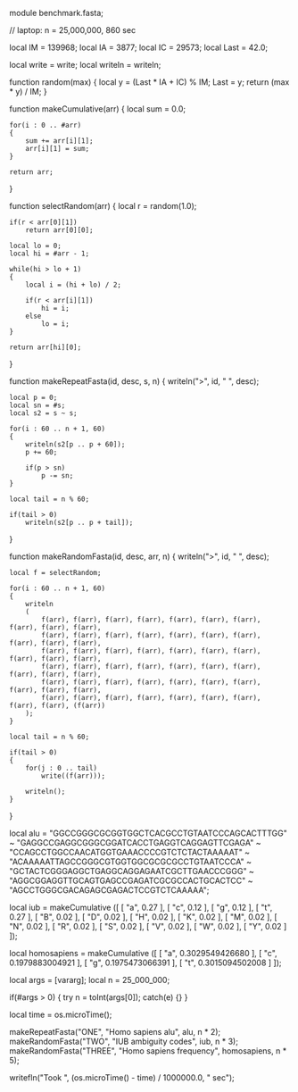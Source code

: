 module benchmark.fasta;

// laptop: n = 25,000,000, 860 sec

local IM = 139968;
local IA = 3877;
local IC = 29573;
local Last = 42.0;

local write = write;
local writeln = writeln;

function random(max)
{
	local y = (Last * IA + IC) % IM;
	Last = y;
	return (max * y) / IM;
}

function makeCumulative(arr)
{
	local sum = 0.0;
	
	for(i : 0 .. #arr)
	{
		sum += arr[i][1];
		arr[i][1] = sum;
	}
	
	return arr;
}

function selectRandom(arr)
{
	local r = random(1.0);

	if(r < arr[0][1])
		return arr[0][0];
		
	local lo = 0;
	local hi = #arr - 1;
	
	while(hi > lo + 1)
	{
		local i = (hi + lo) / 2;
		
		if(r < arr[i][1])
			hi = i;
		else
			lo = i;
	}
	
	return arr[hi][0];
}

function makeRepeatFasta(id, desc, s, n)
{
	writeln(">", id, " ", desc);

	local p = 0;
	local sn = #s;
	local s2 = s ~ s;

	for(i : 60 .. n + 1, 60)
	{
		writeln(s2[p .. p + 60]);
		p += 60;
		
		if(p > sn)
			p -= sn;
	}

	local tail = n % 60;

	if(tail > 0)
		writeln(s2[p .. p + tail]);
}

function makeRandomFasta(id, desc, arr, n)
{
	writeln(">", id, " ", desc);
	
	local f = selectRandom;

	for(i : 60 .. n + 1, 60)
	{
		writeln
		(
			f(arr), f(arr), f(arr), f(arr), f(arr), f(arr), f(arr), f(arr), f(arr), f(arr),
			f(arr), f(arr), f(arr), f(arr), f(arr), f(arr), f(arr), f(arr), f(arr), f(arr),
			f(arr), f(arr), f(arr), f(arr), f(arr), f(arr), f(arr), f(arr), f(arr), f(arr),
			f(arr), f(arr), f(arr), f(arr), f(arr), f(arr), f(arr), f(arr), f(arr), f(arr),
			f(arr), f(arr), f(arr), f(arr), f(arr), f(arr), f(arr), f(arr), f(arr), f(arr),
			f(arr), f(arr), f(arr), f(arr), f(arr), f(arr), f(arr), f(arr), f(arr), (f(arr))
		);
	}

	local tail = n % 60;

	if(tail > 0)
	{
		for(j : 0 .. tail)
			write((f(arr)));

		writeln();
	}
}

local alu =
	"GGCCGGGCGCGGTGGCTCACGCCTGTAATCCCAGCACTTTGG" ~
	"GAGGCCGAGGCGGGCGGATCACCTGAGGTCAGGAGTTCGAGA" ~
	"CCAGCCTGGCCAACATGGTGAAACCCCGTCTCTACTAAAAAT" ~
	"ACAAAAATTAGCCGGGCGTGGTGGCGCGCGCCTGTAATCCCA" ~
	"GCTACTCGGGAGGCTGAGGCAGGAGAATCGCTTGAACCCGGG" ~
	"AGGCGGAGGTTGCAGTGAGCCGAGATCGCGCCACTGCACTCC" ~
	"AGCCTGGGCGACAGAGCGAGACTCCGTCTCAAAAA";

local iub = makeCumulative
([
	[ "a", 0.27 ],
	[ "c", 0.12 ],
	[ "g", 0.12 ],
	[ "t", 0.27 ],
	[ "B", 0.02 ],
	[ "D", 0.02 ],
	[ "H", 0.02 ],
	[ "K", 0.02 ],
	[ "M", 0.02 ],
	[ "N", 0.02 ],
	[ "R", 0.02 ],
	[ "S", 0.02 ],
	[ "V", 0.02 ],
	[ "W", 0.02 ],
	[ "Y", 0.02 ]
]);

local homosapiens = makeCumulative
([
	[ "a", 0.3029549426680 ],
	[ "c", 0.1979883004921 ],
	[ "g", 0.1975473066391 ],
	[ "t", 0.3015094502008 ]
]);

local args = [vararg];
local n = 25_000_000;

if(#args > 0)
{
	try
		n = toInt(args[0]);
	catch(e) {}
}

local time = os.microTime();

makeRepeatFasta("ONE", "Homo sapiens alu", alu, n * 2);
makeRandomFasta("TWO", "IUB ambiguity codes", iub, n * 3);
makeRandomFasta("THREE", "Homo sapiens frequency", homosapiens, n * 5);

writefln("Took ", (os.microTime() - time) / 1000000.0, " sec");